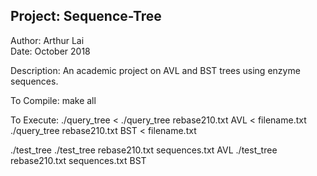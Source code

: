 ## Project: Sequence-Tree
Author: Arthur Lai  
Date: October 2018

Description: An academic project on AVL and BST trees using enzyme sequences.

To Compile:
make all

To Execute:
./query_tree <database file name> <flag> < <test file>
./query_tree rebase210.txt AVL < filename.txt
./query_tree rebase210.txt BST < filename.txt
  
./test_tree <database file name> <queries file name> <flag>
./test_tree rebase210.txt sequences.txt AVL
./test_tree rebase210.txt sequences.txt BST
